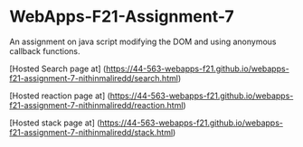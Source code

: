 # WebApps-F21-Assignment-7
An assignment on java script modifying the DOM and using anonymous callback functions.

[Hosted Search page at] (https://44-563-webapps-f21.github.io/webapps-f21-assignment-7-nithinmaliredd/search.html)

[Hosted reaction page at] (https://44-563-webapps-f21.github.io/webapps-f21-assignment-7-nithinmaliredd/reaction.html)

[Hosted stack page at] (https://44-563-webapps-f21.github.io/webapps-f21-assignment-7-nithinmaliredd/stack.html)